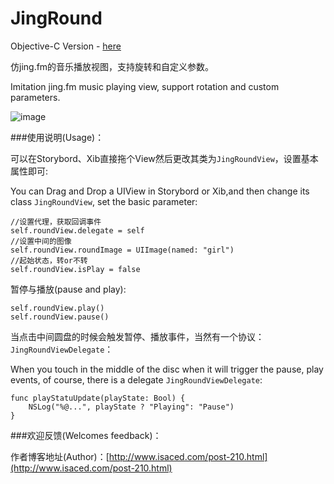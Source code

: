JingRound
=========

Objective-C Version - [here](https://github.com/isaced/JingRound)


仿jing.fm的音乐播放视图，支持旋转和自定义参数。


Imitation jing.fm music playing view, support rotation and custom parameters.

![image](https://raw.github.com/isaced/JingRound/master/Screenshot.png)

###使用说明(Usage)：

可以在Storybord、Xib直接拖个View然后更改其类为`JingRoundView`，设置基本属性即可:

You can Drag and Drop a UIView in Storybord or Xib,and then change its class `JingRoundView`, set the basic parameter:

```
//设置代理，获取回调事件
self.roundView.delegate = self
//设置中间的图像
self.roundView.roundImage = UIImage(named: "girl")
//起始状态，转or不转
self.roundView.isPlay = false
```

暂停与播放(pause and play):

```
self.roundView.play()
self.roundView.pause()
```

当点击中间圆盘的时候会触发暂停、播放事件，当然有一个协议：`JingRoundViewDelegate`：

When you touch in the middle of the disc when it will trigger the pause, play events, of course, there is a delegate `JingRoundViewDelegate`:

```
func playStatuUpdate(playState: Bool) {
    NSLog("%@...", playState ? "Playing": "Pause")
}
```

###欢迎反馈(Welcomes feedback)：

作者博客地址(Author)：[http://www.isaced.com/post-210.html](http://www.isaced.com/post-210.html) 
